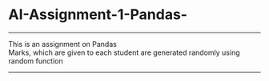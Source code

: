 # AI-Assignment-1-Pandas-
**************************************************************************************************************************
This is an assignment on Pandas<br> 
Marks, which are given to each student are generated randomly using random function
**************************************************************************************************************************
